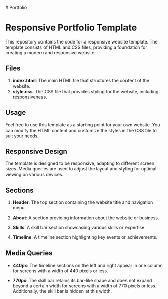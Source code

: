 #   P o r t f o l i o
# Responsive Portfolio Template

This repository contains the code for a responsive website template. The template consists of HTML and CSS files, providing a foundation for creating a modern and responsive website.

## Files

1. **index.html**: The main HTML file that structures the content of the website.
2. **style.css**: The CSS file that provides styling for the website, including responsiveness.

## Usage

Feel free to use this template as a starting point for your own website. You can modify the HTML content and customize the styles in the CSS file to suit your needs.

## Responsive Design

The template is designed to be responsive, adapting to different screen sizes. Media queries are used to adjust the layout and styling for optimal viewing on various devices.

## Sections

1. **Header**: The top section containing the website title and navigation menu.

2. **About**: A section providing information about the website or business.

3. **Skills**: A skill bar section showcasing various skills or expertise.

4. **Timeline**: A timeline section highlighting key events or achievements.

## Media Queries

- **440px**: The timeline sections on the left and right appear in one column for screens with a width of 440 pixels or less.

- **770px**: The skill bar retains its bar-like shape and does not expand beyond a certain width for screens with a width of 770 pixels or less. Additionally, the skill bar is hidden at this width.

 
 
 
